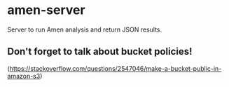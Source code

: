 # amen-server
Server to run Amen analysis and return JSON results.



## Don't forget to talk about bucket policies!
(https://stackoverflow.com/questions/2547046/make-a-bucket-public-in-amazon-s3)
